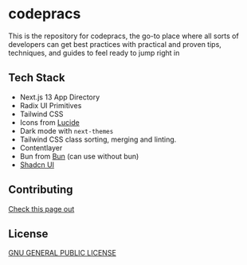 # codepracs

This is the repository for codepracs, the go-to place where all sorts of developers can get best practices with practical and proven tips, techniques, and guides to feel ready to jump right in

## Tech Stack

- Next.js 13 App Directory
- Radix UI Primitives
- Tailwind CSS
- Icons from [Lucide](https://lucide.dev)
- Dark mode with `next-themes`
- Tailwind CSS class sorting, merging and linting.
- Contentlayer
- Bun from [Bun](https://bun.sh) (can use without bun)
- [Shadcn UI](https://ui.shadcn.com/)

## Contributing

[Check this page out](CONTRIBUTING.md)

## License

[GNU GENERAL PUBLIC LICENSE](LICENSE)
